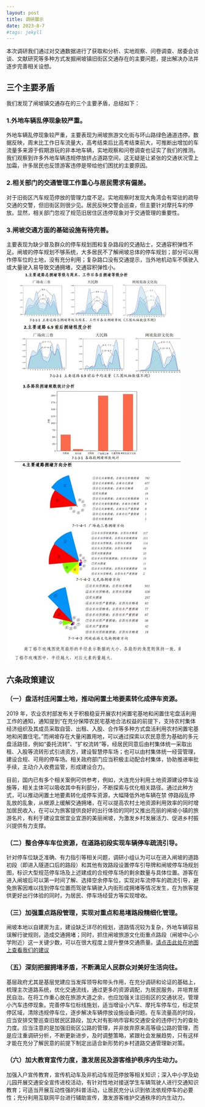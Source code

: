 ```yaml
---
layout: post
title: 调研展示
date: 2023-8-7
#tags: jekyll   
---
```


  本次调研我们通过对交通数据进行了获取和分析、实地观察、问卷调查、居委会访谈、文献研究等多种方式发掘闸坡镇旧街区交通存在的主要问题，提出解决办法并逐步完善相关设想。

## 三个主要矛盾
  我们发现了闸坡镇交通存在的三个主要矛盾，总结如下：
### 1.外地车辆乱停现象较严重。
  外地车辆乱停现象较严重，主要表现为闸坡旅游文化街与环山路绿色通道违停。数据反映，周末比工作日车流量大，高考结束后比高考结束前大，可推断出增加的车流量多来源于假期游玩的非本地车辆，实地观察和问卷调查也证实了我们的推测。我们观察到许多外地车辆违规停放挤占道路空间，这无疑是让紧张的交通状况雪上加霜，许多居民也反馈游客违停是带给他们困扰的主要原因。
### 2.相关部门的交通管理工作重心与居民需求有偏差。
  对于旧街区汽车规范停放的管理力度不足。实地观察时发现大角湾会有常驻的疏导交通的交警，但旧街区则很少见。居民反映交警会巡查，但主要针对摩托车的停放。显然，相关部门忽视了规范旧居住区违停现象对于交通管理的重要性。
### 3.闸坡交通方面的基础设施有待完善。
  主要表现为缺少普及群众的停车规划图和复杂路段的交通贴士，交通容积弹性不足。闸坡的停车规划不够系统，大多居民不了解闸坡总体的停车规划；部分可以用作停车位的土地，没有充分利用；复杂路口没有交通提示，当外地机动车不慎驶入或大量驶入易导致交通拥堵，交通容积弹性小。
![](\images\posts\ppp2.jpg)


## 六条政策建议
### （一）盘活村庄闲置土地，推动闲置土地要素转化成停车资源。
2019 年，农业农村部发布关于积极稳妥开展农村闲置宅基地和闲置住宅盘活利用工作的通知，通知提到“在充分保障农民宅基地合法权益的前提下，支持农村集体经济组织及其成员采取自营、出租、入股、合作等多种方式盘活利用农村闲置宅基地和闲置住宅。”而闸坡存在大量闲置用地，可以通过探索以农民意愿为基础的多元盘活路径，例如“委托流转”、“扩权流转”等，经居民同意后由村集体统一采取出租、入股等流转形式引进资方，建设智慧停车场；也可以由村集体统一经营管理，建设合规、可用的停车场。相关政府部门应当积极主动配合村集体，协助推进审批手续，主动介入收费监管，形成建设合力。

目前，国内已有多个相关案例可供参考，例如，大连充分利用土地资源建设停车设施等，相关主体可以吸收其中有利部分，不断探索与优化相关路径。通过此种方式，可以推动闲置土地要素转化成停车资源，大幅降低外地车辆在禁 停路段乱停乱放的乱象，从根源上缓解交通拥堵，在可以提高农村土地资源利用效率的同时增加居民收入，在可以为旅客提供良好的出行体验的同时又推出亮丽的闸坡小镇的旅游名片，有利于建设宜居宜业宜游的美丽闸坡，为激发乡村发展活力、促进乡村振兴提供有力支撑。
### （二）整合停车车位资源，在道路初段实现车辆停车疏流引导。
针对停车位缺乏准确、有力指引等相关问题，调研小组认为可以在进入闸坡的道路初段（即进入隧道口后的路段）和其他有效路段设置停车引导牌和闸坡停车场规划图，标识大型规范停车场及上述建成的合规停车场的剩余数量与具体位置。游客在进入闸坡后可以第一时间了解、选择空余停车位，实现对车流停车的疏流引导，避免旅客因难以找到停车位置而驾驶车辆驶入内街形成拥堵等情况发生，在为旅客提供更好出行体验的同时，为居民、停车场经营方等实现增收。
### （三）加强重点路段管理，实现对重点和易堵路段精细化管理。
闸坡本地以自建房为主，建设缺乏详尽的规划，道路情况较为复杂，外地车辆容易误解行驶规则，造成交通拥堵；同时，抓住闸坡旅游文化街重点路段（闸坡中心小学附近）这一关键少数，可以在很大程度上提升整体交通质量。[请点击此处在地图上查看我们的建议](/2023/08/改进措施地图标注/)
### （五）深刻把握拥堵矛盾，不断满足人民群众对美好生活向往。
基层政府尤其是基层党建应当发挥领导和带头作用，在充分调研和论证的基础上，梳理主次道路系统，优化交通流线，通过更多的资源调配，为居民服务，并培育居民自治。在将工作重心放在旅游大道之余，也应加强关注旧街区的交通状况，管理小汽车违停现象。完善停车位标线施划，适当增设小汽车、摩托车停车位，标定禁停区域，清除违规停车位，逐步解决车辆停放设施设备问题。在车流量高的时段，应当安排交警巡查旧居民区路段，加大对有影响市容和交通安全的违停行为的查处力度。应当注意的是加强旧街区公路的管理，并非放弃原来高等级公路的管理，而是应注重调研分析，不断更新进步，及时调整策略，紧跟社会发展趋势，只有这样才能在充分了解民意的前提下制定出适合新形势的乡村道路交通管理新对策。
### （六）加大教育宣传力度，激发居民及游客维护秩序内生动力。
加强入户宣传教育，宣传机动车及非机动车规范停放等相关知识；深入中小学及幼儿园开展交通安全宣传进校活动，有针对性地对接送学生车辆驾驶人进行交通知识教育；可适当开展互动性强的科普活动，让居民充分认识到依法依规停车的必要性；充分利用互联网平台进行辅助宣传，激发游客维护交通秩序的内生动力。
